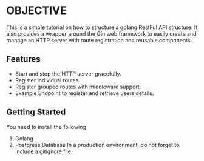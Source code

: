 # OBJECTIVE

This is a simple tutorial on how to structure a golang RestFul API structure.
It also provides a wrapper around the Gin web framework to easily create and manage an HTTP server with route registration and reusable components. 

## Features

- Start and stop the HTTP server gracefully.
- Register individual routes.
- Register grouped routes with middleware support.
- Example Endpoint to register and retrieve users details.

## Getting Started

You need to install the following
1. Golang
2. Postgress Database
In a production environment, do not forget to include a gitignore file.
